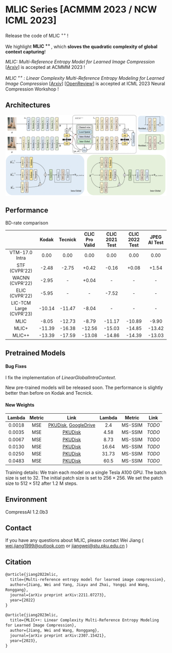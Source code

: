 # MLIC Series [ACMMM 2023 / NCW ICML 2023]

Release the code of MLIC <sup> ++ </sup> ! 

We highlight **MLIC <sup> ++ </sup>**, which **sloves the quadratic complexity of global context capturing**!

*MLIC: Multi-Reference Entropy Model for Learned Image Compression* [[Arxiv](https://arxiv.org/abs/2211.07273)] is accepted at ACMMM 2023 !

*MLIC <sup> ++ </sup>: Linear Complexity Multi-Reference Entropy Modeling for Learned Image Compression*  [[Arxiv](https://arxiv.org/abs/2307.15421)] [[OpenReview](https://openreview.net/forum?id=hxIpcSoz2t)] is accepted at ICML 2023 Neural Compression Workshop !

## Architectures

![image](assets/arch.png)


## Performance

BD-rate comparison

|  | Kodak | Tecnick | CLIC Pro Valid | CLIC 2021 Test | CLIC 2022 Test | JPEG AI Test | 
|:--------:|:--------:|:------:|:--------:|:--------:|:------:|:------:|
| VTM-17.0 Intra   | 0.00    |   0.00   | 0.00 | 0.00 | 0.00 | 0.00 |
| STF (CVPR'22)  | -2.48    |   -2.75   | +0.42  | -0.16 | +0.08 | +1.54 |
| WACNN (CVPR'22)   | -2.95    | - | +0.04   | - | - | - |
| ELIC (CVPR'22)   | -5.95    |   -   |-|-7.52|- |- |
| LIC-TCM Large (CVPR'23)   | -10.14    |   -11.47   |-8.04 |-|- |- |
| MLIC   | -8.05    |  -12.73  |-8.79 |-11.17| -10.89 | -9.90|
| MLIC+   | -11.39    |   -16.38   |-12.56|-15.03|-14.85 |-13.42|
| MLIC++   | -13.39    |   -17.59   |-13.08|-14.86|-14.39 |-13.03|

## Pretrained Models

#### Bug Fixes

I fix the implementation of *LinearGlobalIntraContext*.

New pre-trained models will be released soon. The performance is slightly better than before on Kodak and Tecnick.

#### New Weights

<div class="center">

| Lambda | Metric | Link | Lambda | Metric | Link | 
|:--------:|:--------:|:------:|:--------:|:--------:|:------:|
| 0.0018   | MSE    |   [PKUDisk](https://disk.pku.edu.cn:443/link/56ABCF09A715A197523E5B8929DBA2BB), [GoogleDrive](https://drive.google.com/file/d/1rRdM5X5ueWvW5-ZN3gwPoXGECvgIcz-2/view?usp=drive_link)  |2.4 |MS-SSIM|*TODO* |
| 0.0035   | MSE    |   [PKUDisk](https://disk.pku.edu.cn:443/link/22775C0DBB903AC3A43342C8AFDBFD05)   |4.58|MS-SSIM|*TODO* |
| 0.0067   | MSE    |   [PKUDisk](https://disk.pku.edu.cn:443/link/9474C67EE30DCCB3C77CDCC459425B38)   |8.73|MS-SSIM|*TODO* |
| 0.0130   | MSE    |   [PKUDisk](https://disk.pku.edu.cn:443/link/59F4117444A787B253DE04D72C4AE2AB)   |16.64|MS-SSIM|*TODO* |
| 0.0250   | MSE    |   [PKUDisk](https://disk.pku.edu.cn:443/link/00200D4B21E7428471DFF69C5B9878E5)   |31.73|MS-SSIM|*TODO* |
| 0.0483   | MSE    |   [PKUDisk](https://disk.pku.edu.cn:443/link/97112E78DC4F6D232A14FB1E4BD18260)   |60.5|MS-SSIM|*TODO* |

</div>

Training details: We train each model on a single Tesla A100 GPU. The batch size is set to $32$. The initial 
patch size is set to $256\times 256$. We set the patch size to $512\times 512$ after $1.2$ M steps. 

## Environment

CompressAI 1.2.0b3

## Contact

If you have any questions about MLIC, please contact Wei Jiang ( wei.jiang1999@outlook.com or jiangwei@stu.pku.edu.cn )

## Citation
```
@article{jiang2022mlic,
  title={Multi-reference entropy model for learned image compression},
  author={Jiang, Wei and Yang, Jiayu and Zhai, Yongqi and Wang, Ronggang},
  journal={arXiv preprint arXiv:2211.07273},
  year={2022}
}
```

```
@article{jiang2023mlic,
  title={MLIC++: Linear Complexity Multi-Reference Entropy Modeling for Learned Image Compression}, 
  author={Jiang, Wei and Wang, Ronggang},
  journal={arXiv preprint arXiv:2307.15421},
  year={2023},
}
```
